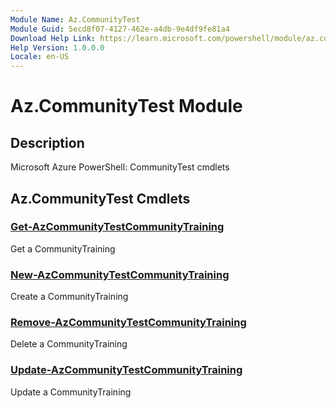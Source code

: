 ```yaml
---
Module Name: Az.CommunityTest
Module Guid: 5ecd8f07-4127-462e-a4db-9e4df9fe81a4
Download Help Link: https://learn.microsoft.com/powershell/module/az.communitytest
Help Version: 1.0.0.0
Locale: en-US
---
```


# Az.CommunityTest Module
## Description
Microsoft Azure PowerShell: CommunityTest cmdlets

## Az.CommunityTest Cmdlets
### [Get-AzCommunityTestCommunityTraining](Get-AzCommunityTestCommunityTraining.md)
Get a CommunityTraining

### [New-AzCommunityTestCommunityTraining](New-AzCommunityTestCommunityTraining.md)
Create a CommunityTraining

### [Remove-AzCommunityTestCommunityTraining](Remove-AzCommunityTestCommunityTraining.md)
Delete a CommunityTraining

### [Update-AzCommunityTestCommunityTraining](Update-AzCommunityTestCommunityTraining.md)
Update a CommunityTraining

